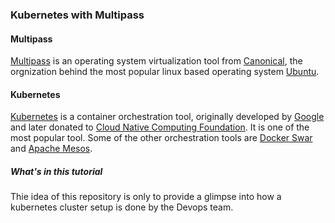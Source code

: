 ### Kubernetes with Multipass

#### Multipass
[Multipass]() is an operating system virtualization tool from [Canonical](), the orgnization behind the most popular linux based operating system [Ubuntu](). 

#### Kubernetes
[Kubernetes]() is a container orchestration tool, originally developed by [Google]() and later donated to [Cloud Native Computing Foundation](). It is one of the most popular tool. Some of the other orchestration tools are [Docker Swar]() and [Apache Mesos]().

##### What's in this tutorial
Thie idea of this repository is only to provide a glimpse into how a kubernetes cluster setup is done by the Devops team.

